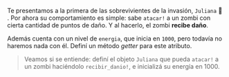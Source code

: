 Te presentamos a la primera de las sobrevivientes de la invasión, `Juliana` :raising_hand: . Por ahora su comportamiento es simple: sabe `atacar!` a un zombi con cierta cantidad de puntos de daño. Y al hacerlo, el zombi **recibe daño**.

Además cuenta con un nivel de `energia`, que inicia en `1000`, pero todavía no haremos nada con él. Definí un método _getter_ para este atributo.

> Veamos si se entiende: definí el objeto `Juliana` que pueda `atacar!` a un zombi haciéndolo `recibir_danio!`, e inicializá su energía en 1000.
